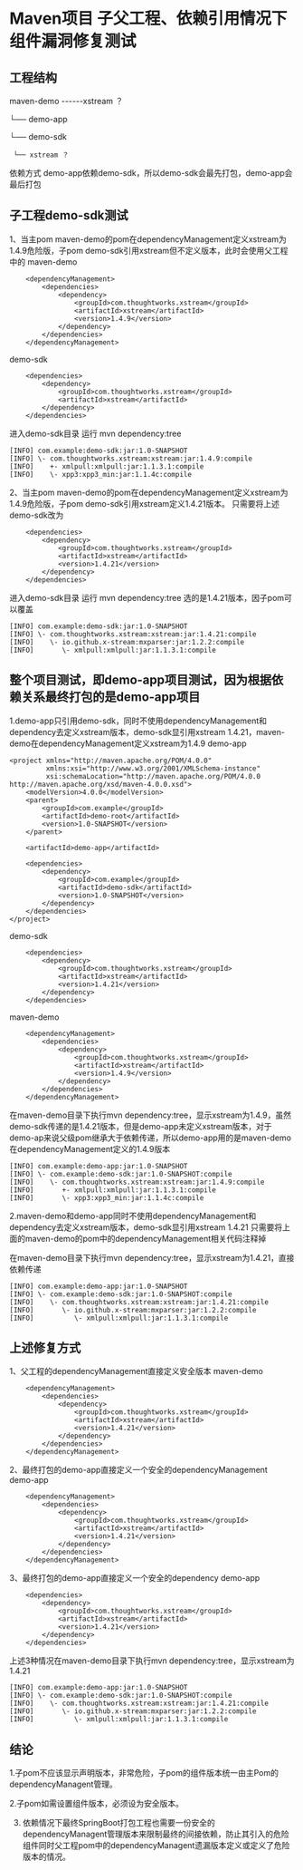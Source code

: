# Maven项目 子父工程、依赖引用情况下组件漏洞修复测试

## 工程结构

maven-demo ------xstream ？

  └── demo-app

  └── demo-sdk

     └── xstream ？

依赖方式
demo-app依赖demo-sdk，所以demo-sdk会最先打包，demo-app会最后打包

## 子工程demo-sdk测试
1、当主pom maven-demo的pom在dependencyManagement定义xstream为1.4.9危险版，子pom demo-sdk引用xstream但不定义版本，此时会使用父工程中的
maven-demo
```
    <dependencyManagement>
        <dependencies>
            <dependency>
                <groupId>com.thoughtworks.xstream</groupId>
                <artifactId>xstream</artifactId>
                <version>1.4.9</version>
            </dependency>
        </dependencies>
    </dependencyManagement>
```
demo-sdk
```
    <dependencies>
        <dependency>
            <groupId>com.thoughtworks.xstream</groupId>
            <artifactId>xstream</artifactId>
        </dependency>
    </dependencies>
```
进入demo-sdk目录 运行 mvn dependency:tree
```
[INFO] com.example:demo-sdk:jar:1.0-SNAPSHOT
[INFO] \- com.thoughtworks.xstream:xstream:jar:1.4.9:compile
[INFO]    +- xmlpull:xmlpull:jar:1.1.3.1:compile
[INFO]    \- xpp3:xpp3_min:jar:1.1.4c:compile
```
2、当主pom maven-demo的pom在dependencyManagement定义xstream为1.4.9危险版，子pom demo-sdk引用xstream定义1.4.21版本。
只需要将上述demo-sdk改为
```
    <dependencies>
        <dependency>
            <groupId>com.thoughtworks.xstream</groupId>
            <artifactId>xstream</artifactId>
            <version>1.4.21</version>
        </dependency>
    </dependencies>
```
进入demo-sdk目录 运行 mvn dependency:tree 选的是1.4.21版本，因子pom可以覆盖
```
[INFO] com.example:demo-sdk:jar:1.0-SNAPSHOT
[INFO] \- com.thoughtworks.xstream:xstream:jar:1.4.21:compile
[INFO]    \- io.github.x-stream:mxparser:jar:1.2.2:compile
[INFO]       \- xmlpull:xmlpull:jar:1.1.3.1:compile
```

## 整个项目测试，即demo-app项目测试，因为根据依赖关系最终打包的是demo-app项目
1.demo-app只引用demo-sdk，同时不使用dependencyManagement和dependency去定义xstream版本，demo-sdk显引用xstream 1.4.21，maven-demo在dependencyManagement定义xstream为1.4.9
demo-app 
```
<project xmlns="http://maven.apache.org/POM/4.0.0"
         xmlns:xsi="http://www.w3.org/2001/XMLSchema-instance"
         xsi:schemaLocation="http://maven.apache.org/POM/4.0.0 http://maven.apache.org/xsd/maven-4.0.0.xsd">
    <modelVersion>4.0.0</modelVersion>
    <parent>
        <groupId>com.example</groupId>
        <artifactId>demo-root</artifactId>
        <version>1.0-SNAPSHOT</version>
    </parent>

    <artifactId>demo-app</artifactId>

    <dependencies>
        <dependency>
            <groupId>com.example</groupId>
            <artifactId>demo-sdk</artifactId>
            <version>1.0-SNAPSHOT</version>
        </dependency>
    </dependencies>
</project>
```
demo-sdk
```
    <dependencies>
        <dependency>
            <groupId>com.thoughtworks.xstream</groupId>
            <artifactId>xstream</artifactId>
            <version>1.4.21</version>
        </dependency>
    </dependencies>
```
maven-demo
```
    <dependencyManagement>
        <dependencies>
            <dependency>
                <groupId>com.thoughtworks.xstream</groupId>
                <artifactId>xstream</artifactId>
                <version>1.4.9</version>
            </dependency>
        </dependencies>
    </dependencyManagement>
```
在maven-demo目录下执行mvn dependency:tree，显示xstream为1.4.9，虽然demo-sdk传递的是1.4.21版本，但是demo-app未定义xstream版本，对于demo-ap来说父级pom继承大于依赖传递，所以demo-app用的是maven-demo在dependencyManagement定义的1.4.9版本
```
[INFO] com.example:demo-app:jar:1.0-SNAPSHOT
[INFO] \- com.example:demo-sdk:jar:1.0-SNAPSHOT:compile
[INFO]    \- com.thoughtworks.xstream:xstream:jar:1.4.9:compile
[INFO]       +- xmlpull:xmlpull:jar:1.1.3.1:compile
[INFO]       \- xpp3:xpp3_min:jar:1.1.4c:compile
```
2.maven-demo和demo-app同时不使用dependencyManagement和dependency去定义xstream版本，demo-sdk显引用xstream 1.4.21
只需要将上面的maven-demo的pom中的dependencyManagement相关代码注释掉

在maven-demo目录下执行mvn dependency:tree，显示xstream为1.4.21，直接依赖传递
```
[INFO] com.example:demo-app:jar:1.0-SNAPSHOT
[INFO] \- com.example:demo-sdk:jar:1.0-SNAPSHOT:compile
[INFO]    \- com.thoughtworks.xstream:xstream:jar:1.4.21:compile
[INFO]       \- io.github.x-stream:mxparser:jar:1.2.2:compile
[INFO]          \- xmlpull:xmlpull:jar:1.1.3.1:compile
```
## 上述修复方式
1、父工程的dependencyManagement直接定义安全版本
maven-demo
```
    <dependencyManagement>
        <dependencies>
            <dependency>
                <groupId>com.thoughtworks.xstream</groupId>
                <artifactId>xstream</artifactId>
                <version>1.4.21</version>
            </dependency>
        </dependencies>
    </dependencyManagement>
```
2、最终打包的demo-app直接定义一个安全的dependencyManagement
demo-app
```
    <dependencyManagement>
        <dependencies>
            <dependency>
                <groupId>com.thoughtworks.xstream</groupId>
                <artifactId>xstream</artifactId>
                <version>1.4.21</version>
            </dependency>
        </dependencies>
    </dependencyManagement>
```
3、最终打包的demo-app直接定义一个安全的dependency
demo-app
```
    <dependencies>
        <dependency>
            <groupId>com.thoughtworks.xstream</groupId>
            <artifactId>xstream</artifactId>
            <version>1.4.21</version>
        </dependency>
    </dependencies>
```
上述3种情况在maven-demo目录下执行mvn dependency:tree，显示xstream为1.4.21
```
[INFO] com.example:demo-app:jar:1.0-SNAPSHOT
[INFO] \- com.example:demo-sdk:jar:1.0-SNAPSHOT:compile
[INFO]    \- com.thoughtworks.xstream:xstream:jar:1.4.21:compile
[INFO]       \- io.github.x-stream:mxparser:jar:1.2.2:compile
[INFO]          \- xmlpull:xmlpull:jar:1.1.3.1:compile
```
## 结论
1.子pom不应该显示声明版本，非常危险，子pom的组件版本统一由主Pom的dependencyManagent管理。

2.子pom如需设置组件版本，必须设为安全版本。

3. 依赖情况下最终SpringBoot打包工程也需要一份安全的dependencyManagent管理版本来限制最终的间接依赖，防止其引入的危险组件同时父工程pom中的dependencyManagent遗漏版本定义或定义了危险版本的情况。
